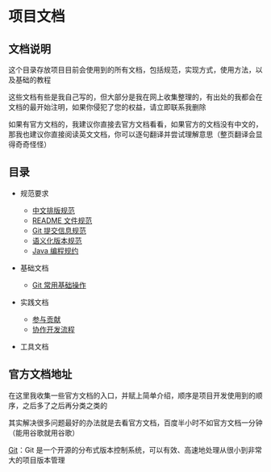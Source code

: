 # 项目文档

## 文档说明

这个目录存放项目目前会使用到的所有文档，包括规范，实现方式，使用方法，以及基础的教程

这些文档有些是我自己写的，但大部分是我在网上收集整理的，有出处的我都会在文档的最开始注明，如果你侵犯了您的权益，请立即联系我删除

如果有官方文档的，我建议你直接去官方文档看看，如果官方的文档没有中文的，那我也建议你直接阅读英文文档，你可以逐句翻译并尝试理解意思（整页翻译会显得奇奇怪怪）

## 目录

-   规范要求

    -   [中文排版规范](1.standard/document-style-guide.md)
    -   [README 文件规范](1.standard/readme-standard.md)
    -   [Git 提交信息规范](1.standard/git-commit-standard.md)
    -   [语义化版本规范](1.standard/semantic-versioning.md)
    -   [Java 编程规约](1.standard/java-standard.md)

-   基础文档

    -   [Git 常用基础操作](docs/2.basics/git.md)

-   实践文档

    -   [参与贡献](3.practice/contributing.md)
    -   [协作开发流程](3.practice/git-collaborative-development.md)

-   工具文档

## 官方文档地址

在这里我收集一些官方文档的入口，并赋上简单介绍，顺序是项目开发使用到的顺序，之后多了之后再分类之类的

其实解决很多问题最好的办法就是去看官方文档，百度半小时不如官方文档一分钟（能用谷歌就用谷歌）

[Git](https://git-scm.com/book/zh/v2)：Git 是一个开源的分布式版本控制系统，可以有效、高速地处理从很小到非常大的项目版本管理
